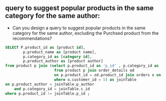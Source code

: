 ## query to suggest popular products in the same category for the same author:

- Can you design a query to suggest popular products in the same category for the same author, excluding the Purchsed product from the recommendations?

```sql
SELECT P.product_id as [product id],
        p.product_name as [product name],
        p.category_id as [category id],
        p.product_author as [product author]
from product p join (select p.product_id as 'p_id' , p.category_id as 'c_id' , p.product_author 'p_author'
                      from product p join order_details od
                      on p.product_id = od.product_id join orders o on o.order_id = od.order_id
                      where o.customer_id = 5) as joinTable
on p.product_author = joinTable.p_author
    and p.category_id = joinTable.c_id 
where p.product_id != joinTable.p_id ;
```
